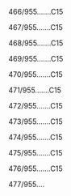 466/955.......C15 


467/955.......C15 


468/955.......C15 


469/955.......C15 


470/955.......C15 


471/955.......C15 


472/955.......C15 


473/955.......C15 


474/955.......C15 


475/955.......C15 


476/955.......C15 


477/955.... 

